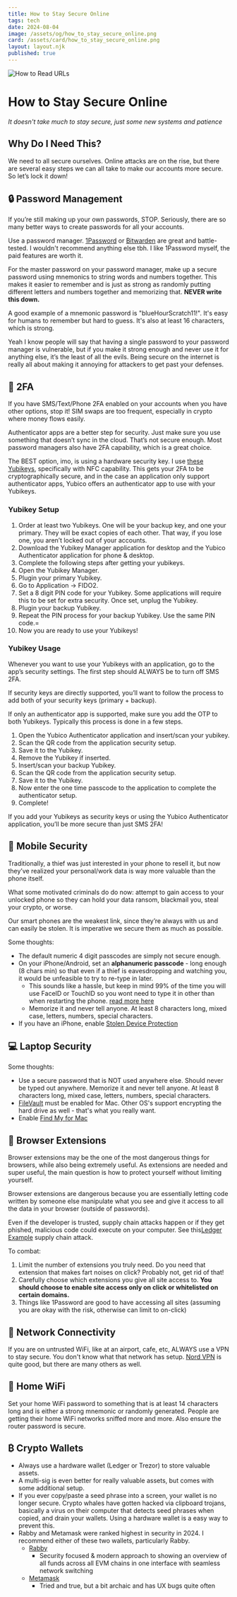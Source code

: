 ```yaml
---
title: How to Stay Secure Online
tags: tech
date: 2024-08-04
image: /assets/og/how_to_stay_secure_online.png
card: /assets/card/how_to_stay_secure_online.png
layout: layout.njk
published: true
---
```

![How to Read URLs](/assets/og/how_to_stay_secure_online.png)

# How to Stay Secure Online

*It doesn't take much to stay secure, just some new systems and patience*

## Why Do I Need This?

We need to all secure ourselves. Online attacks are on the rise, but there are several easy steps we can all take to make our accounts more secure. So let’s lock it down!

## 🔒 Password Management
If you’re still making up your own passwords, STOP. Seriously, there are so many better ways to create passwords for all your accounts.

Use a password manager. [1Password](https://1password.com/) or [Bitwarden](https://bitwarden.com/) are great and battle-tested. I wouldn't recommend anything else tbh. I like 1Password myself, the paid features are worth it.

For the master password on your password manager, make up a secure password using mnemonics to string words and numbers together. This makes it easier to remember and is just as strong as randomly putting different letters and numbers together and memorizing that. **NEVER write this down.**

A good example of a mnemonic password is "blueHourScratch11!". It's easy for humans to remember but hard to guess. It's also at least 16 characters, which is strong.

Yeah I know people will say that having a single password to your password manager is vulnerable, but if you make it strong enough and never use it for anything else, it’s the least of all the evils. Being secure on the internet is really all about making it annoying for attackers to get past your defenses.

## 📲 2FA
If you have SMS/Text/Phone 2FA enabled on your accounts when you have other options, stop it! SIM swaps are too frequent, especially in crypto where money flows easily.

Authenticator apps are a better step for security. Just make sure you use something that doesn’t sync in the cloud. That’s not secure enough. Most password managers also have 2FA capability, which is a great choice.

The BEST option, imo, is using a hardware security key. I use [these Yubikeys](https://www.yubico.com/product/yubikey-5-series/yubikey-5c-nfc/), specifically with NFC capability. This gets your 2FA to be cryptographically secure, and in the case an application only support authenticator apps, Yubico offers an authenticator app to use with your Yubikeys.

### Yubikey Setup
1. Order at least two Yubikeys. One will be your backup key, and one your primary. They will be exact copies of each other. That way, if you lose one, you aren’t locked out of your accounts.
2. Download the Yubikey Manager application for desktop and the Yubico Authenticator application for phone & desktop.
3. Complete the following steps after getting your yubikeys.
4. Open the Yubikey Manager.
5. Plugin your primary Yubikey.
6. Go to Application → FIDO2.
7. Set a 8 digit PIN code for your Yubikey. Some applications will require this to be set for extra security. Once set, unplug the Yubikey.
8. Plugin your backup Yubikey.
9. Repeat the PIN process for your backup Yubikey. Use the same PIN code.=
10. Now you are ready to use your Yubikeys!

### Yubikey Usage
Whenever you want to use your Yubikeys with an application, go to the app’s security settings. The first step should ALWAYS be to turn off SMS 2FA.

If security keys are directly supported, you’ll want to follow the process to add both of your security keys (primary + backup).

If only an authenticator app is supported, make sure you add the OTP to both Yubikeys. Typically this process is done in a few steps.

1. Open the Yubico Authenticator application and insert/scan your yubikey.
2. Scan the QR code from the application security setup.
3. Save it to the Yubikey.
4. Remove the Yubikey if inserted.
5. Insert/scan your backup Yubikey.
6. Scan the QR code from the application security setup.
7. Save it to the Yubikey.
8. Now enter the one time passcode to the application to complete the authenticator setup.
9. Complete!

If you add your Yubikeys as security keys or using the Yubico Authenticator application, you’ll be more secure than just SMS 2FA!

## 📱 Mobile Security
Traditionally, a thief was just interested in your phone to resell it, but now they’ve realized your personal/work data is way more valuable than the phone itself. 

What some motivated criminals do do now: attempt to gain access to your unlocked phone so they can hold your data ransom, blackmail you, steal your crypto, or worse.

Our smart phones are the weakest link, since they’re always with us and can easily be stolen. It is imperative we secure them as much as possible.

Some thoughts:

- The default numeric 4 digit passcodes are simply not secure enough.
- On your iPhone/Android, set an **alphanumeric passcode** - long enough (8 chars min) so that even if a thief is eavesdropping and watching you, it would be unfeasible to try to re-type in later. 
    - This sounds like a hassle, but keep in mind 99% of the time you will use FaceID or TouchID so you wont need to type it in other than when restarting the phone. [read more here](https://support.apple.com/en-us/HT204060)
    - Memorize it and never tell anyone. At least 8 characters long, mixed case, letters, numbers, special characters.
- If you have an iPhone, enable [Stolen Device Protection](https://support.apple.com/en-us/120340)

## 💻 Laptop Security
Some thoughts:
- Use a secure password that is NOT used anywhere else. Should never be typed out anywhere. Memorize it and never tell anyone. At least 8 characters long, mixed case, letters, numbers, special characters.
- [FileVault](https://support.apple.com/guide/mac-help/protect-data-on-your-mac-with-filevault-mh11785/mac) must be enabled for Mac. Other OS's support encrypting the hard drive as well - that's what you really want.
- Enable [Find My for Mac](https://support.apple.com/guide/icloud/intro-to-find-my-mm11a95f979f/1.0/icloud/1.0)

## 🔌 Browser Extensions

Browser extensions may be the one of the most dangerous things for browsers, while also being extremely useful. As extensions are needed and super useful, the main question is how to protect yourself without limiting yourself.

Browser extensions are dangerous because you are essentially letting code written by someone else manipulate what you see and give it access to all the data in your browser (outside of passwords).

Even if the developer is trusted, supply chain attacks happen or if they get phished, malicious code could execute on your computer. See this[Ledger Example](https://x.com/Ledger/status/1735326240658100414) supply chain attack.

To combat:

1. Limit the number of extensions you truly need. Do you need that extension that makes fart noises on click? Probably not, get rid of that!
2. Carefully choose which extensions you give all site access to. **You should choose to enable site access only on click or whitelisted on certain domains.**
3. Things like 1Password are good to have accessing all sites (assuming you are okay with the risk, otherwise can limit to on-click)

## 🛜 Network Connectivity
If you are on untrusted WiFi, like at an airport, cafe, etc, ALWAYS use a VPN to stay secure. You don't know what that network has setup. [Nord VPN](https://nordvpn.com/) is quite good, but there are many others as well.

## 🏡 Home WiFi
Set your home WiFi password to something that is at least 14 characters long and is either a strong mnemonic or randomly generated. People are getting their home WiFi networks sniffed more and more. Also ensure the router password is secure.

## ₿ Crypto Wallets

- Always use a hardware wallet (Ledger or Trezor) to store valuable assets.
- A multi-sig is even better for really valuable assets, but comes with some additional setup.
- If you ever copy/paste a seed phrase into a screen, your wallet is no longer secure.  Crypto whales have gotten hacked via clipboard trojans, basically a virus on their computer that detects seed phrases when copied, and drain your wallets. Using a hardware wallet is a easy way to prevent this.
- Rabby and Metamask were ranked highest in security in 2024. I recommend either of these two wallets, particularly Rabby.
    - [Rabby](https://rabby.io/)
        - Security focused & modern approach to showing an overview of all funds across all EVM chains in one interface with seamless network switching
    - [Metamask](https://metamask.io/)
        - Tried and true, but a bit archaic and has UX bugs quite often
